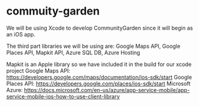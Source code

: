 # commuity-garden
We will be using Xcode to develop CommunityGarden since it will begin as an iOS app. 

The third part libraries we will be using are: Google Maps API, Google Places API, Mapkit API, Azure SQL DB, Azure Hosting


Mapkit is an Apple library so we have included it in the build for our xcode project
Google Maps API: https://developers.google.com/maps/documentation/ios-sdk/start
Google Places API: https://developers.google.com/places/ios-sdk/start
Microsoft Azure: https://docs.microsoft.com/en-us/azure/app-service-mobile/app-service-mobile-ios-how-to-use-client-library